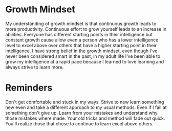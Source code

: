 # Growth Mindset
My understanding of growth mindset is that continuous growth leads to more productivity. Continuous effort to grow yourself leads to an increase in abilities. Everyone has different starting points in their intelligence but constant growth cause allow even a person who has a lower intelligence level to excel above over others that have a higher starting point in their intelligence. I have strong belief in the growth mindset, even though I've never been considered smart in the past, in my adult life I've been able to grow my intelligence at a rapid pace because I learned to love learning and always strive to learn more.

# Reminders
Don't get comfortable and stuck in my ways. Strive to new learn something new even and take a different approach to my usual methods.
Even if I fail at something don't give up. Learn from your mistakes and understand why those mistakes where made.
Your old tricks and method will fade out quick. You'll realize those that chose to continue to learn excel above others.
